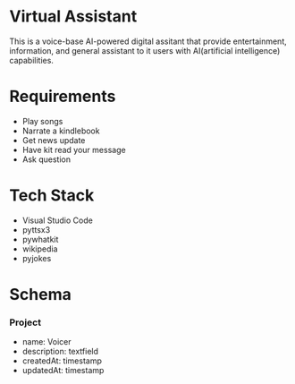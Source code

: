 # Virtual Assistant
This is a voice-base AI-powered digital assitant that provide entertainment, information, and general assistant to it users with AI(artificial intelligence) capabilities.

# Requirements
-  Play songs
-  Narrate a kindlebook
-  Get news update
-  Have kit read your message
-  Ask question

# Tech Stack
- Visual Studio Code
- pyttsx3
- pywhatkit
- wikipedia
- pyjokes



# Schema

### Project
- name: Voicer
- description: textfield
- createdAt: timestamp
- updatedAt: timestamp
